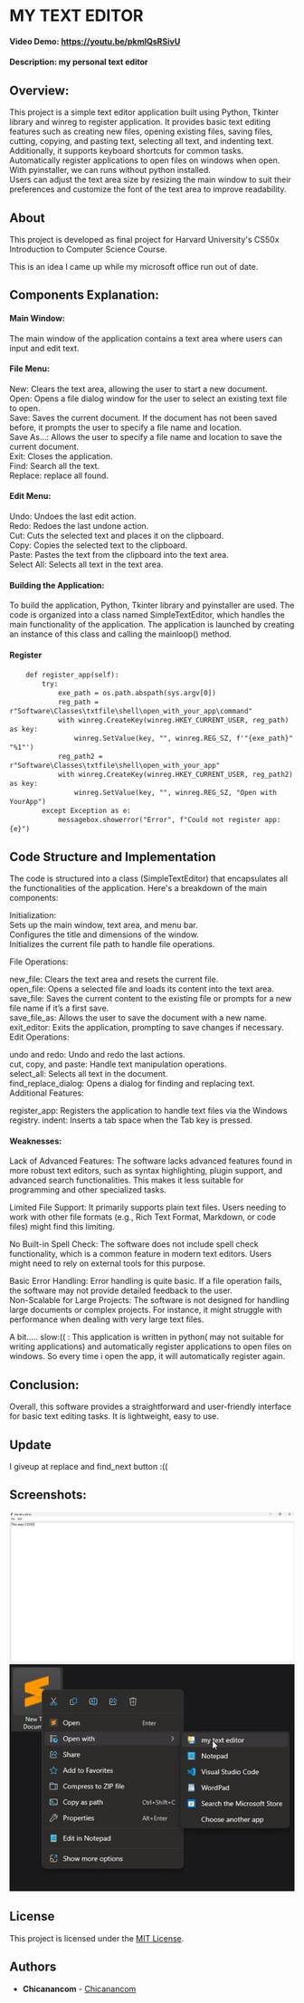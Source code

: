 # MY TEXT EDITOR
#### Video Demo: https://youtu.be/pkmIQsRSivU
#### Description: my personal text editor
## Overview:
This project is a simple text editor application built using Python, Tkinter library and winreg to register application. It provides basic text editing features such as creating new files, opening existing files, saving files, cutting, copying, and pasting text, selecting all text, and indenting text. Additionally, it supports keyboard shortcuts for common tasks.  
Automatically register applications to open files on windows when open.  
With pyinstaller, we can runs without python installed.  
Users can adjust the text area size by resizing the main window to suit their preferences and customize the font of the text area to improve readability.  

## About
This project is developed as final project for Harvard University's CS50x Introduction to Computer Science Course.

This is an idea I came up while my microsoft office run out of date.  

## Components Explanation:
#### Main Window:

The main window of the application contains a text area where users can input and edit text.  
#### File Menu:

New: Clears the text area, allowing the user to start a new document.  
Open: Opens a file dialog window for the user to select an existing text file to open.  
Save: Saves the current document. If the document has not been saved before, it prompts the user to specify a file name and location.  
Save As...: Allows the user to specify a file name and location to save the current document.  
Exit: Closes the application.  
Find: Search all the text.  
Replace: replace all found.  

#### Edit Menu:

Undo: Undoes the last edit action.  
Redo: Redoes the last undone action.  
Cut: Cuts the selected text and places it on the clipboard.  
Copy: Copies the selected text to the clipboard.  
Paste: Pastes the text from the clipboard into the text area.  
Select All: Selects all text in the text area.  
   


#### Building the Application:
To build the application, Python, Tkinter library and pyinstaller are used. The code is organized into a class named SimpleTextEditor, which handles the main functionality of the application. The application is launched by creating an instance of this class and calling the mainloop() method.  

#### Register
```
    def register_app(self):
        try:
            exe_path = os.path.abspath(sys.argv[0])
            reg_path = r"Software\Classes\txtfile\shell\open_with_your_app\command"
            with winreg.CreateKey(winreg.HKEY_CURRENT_USER, reg_path) as key:
                winreg.SetValue(key, "", winreg.REG_SZ, f'"{exe_path}" "%1"')
            reg_path2 = r"Software\Classes\txtfile\shell\open_with_your_app"
            with winreg.CreateKey(winreg.HKEY_CURRENT_USER, reg_path2) as key:
                winreg.SetValue(key, "", winreg.REG_SZ, "Open with YourApp")
        except Exception as e:
            messagebox.showerror("Error", f"Could not register app: {e}")
```
## Code Structure and Implementation
The code is structured into a class (SimpleTextEditor) that encapsulates all the functionalities of the application. Here's a breakdown of the main components:  

Initialization:  
Sets up the main window, text area, and menu bar.  
Configures the title and dimensions of the window.  
Initializes the current file path to handle file operations.  

File Operations:

new_file: Clears the text area and resets the current file.  
open_file: Opens a selected file and loads its content into the text area.  
save_file: Saves the current content to the existing file or prompts for a new file name if it’s a first save.  
save_file_as: Allows the user to save the document with a new name.  
exit_editor: Exits the application, prompting to save changes if necessary.  
Edit Operations:

undo and redo: Undo and redo the last actions.  
cut, copy, and paste: Handle text manipulation operations.  
select_all: Selects all text in the document.  
find_replace_dialog: Opens a dialog for finding and replacing text.  
Additional Features:

register_app: Registers the application to handle text files via the Windows registry.
indent: Inserts a tab space when the Tab key is pressed.  

#### Weaknesses:
Lack of Advanced Features: The software lacks advanced features found in more robust text editors, such as syntax highlighting, plugin support, and advanced search functionalities. This makes it less suitable for programming and other specialized tasks.  
  
Limited File Support: It primarily supports plain text files. Users needing to work with other file formats (e.g., Rich Text Format, Markdown, or code files) might find this limiting.  
  
No Built-in Spell Check: The software does not include spell check functionality, which is a common feature in modern text editors. Users might need to rely on external tools for this purpose.  
  
Basic Error Handling: Error handling is quite basic. If a file operation fails, the software may not provide detailed feedback to the user.  
Non-Scalable for Large Projects: The software is not designed for handling large documents or complex projects. For instance, it might struggle with performance when dealing with very large text files.  
  
A bit..... slow:(( : This application is written in python( may not suitable for writing applications) and automatically register applications to open files on windows. So every time i open the app, it will automatically register again.  
  

## Conclusion:
Overall, this software provides a straightforward and user-friendly interface for basic text editing tasks. It is lightweight, easy to use.

## Update

I giveup at replace and find_next button :((

## Screenshots:

![alt text](preview/main.jpg)
![alt text](preview/open_with.jpg)

## License

This project is licensed under the [MIT License](LICENSE).

## Authors

- **Chicanancom** - [Chicanancom](https://github.com/chicanancom)
